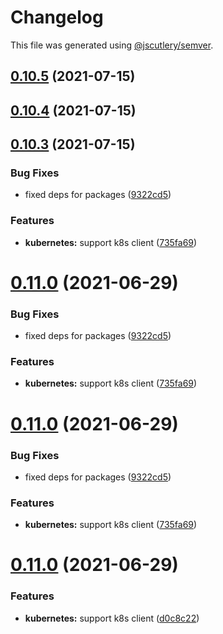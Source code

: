 # Changelog

This file was generated using [@jscutlery/semver](https://github.com/jscutlery/semver).

## [0.10.5](https://github.com/juicycleff/ultimate-backend/compare/v0.10.4...v0.10.5) (2021-07-15)



## [0.10.4](https://github.com/juicycleff/ultimate-backend/compare/v0.10.3...v0.10.4) (2021-07-15)



## [0.10.3](https://github.com/juicycleff/ultimate-backend/compare/v0.10.2...v0.10.3) (2021-07-15)


### Bug Fixes

* fixed deps for packages ([9322cd5](https://github.com/juicycleff/ultimate-backend/commit/9322cd59ac8e282a72ed8538f0447c0762709c86))


### Features

* **kubernetes:** support k8s client ([735fa69](https://github.com/juicycleff/ultimate-backend/commit/735fa695a6c593b9a2b9d1aab9f8a5d0c103ade1))



# [0.11.0](https://github.com/juicycleff/ultimate-backend/compare/v0.10.2...v0.11.0) (2021-06-29)


### Bug Fixes

* fixed deps for packages ([9322cd5](https://github.com/juicycleff/ultimate-backend/commit/9322cd59ac8e282a72ed8538f0447c0762709c86))


### Features

* **kubernetes:** support k8s client ([735fa69](https://github.com/juicycleff/ultimate-backend/commit/735fa695a6c593b9a2b9d1aab9f8a5d0c103ade1))



# [0.11.0](https://github.com/juicycleff/ultimate-backend/compare/v0.10.2...v0.11.0) (2021-06-29)


### Bug Fixes

* fixed deps for packages ([9322cd5](https://github.com/juicycleff/ultimate-backend/commit/9322cd59ac8e282a72ed8538f0447c0762709c86))


### Features

* **kubernetes:** support k8s client ([735fa69](https://github.com/juicycleff/ultimate-backend/commit/735fa695a6c593b9a2b9d1aab9f8a5d0c103ade1))



# [0.11.0](https://github.com/juicycleff/ultimate-backend/compare/v0.10.2...v0.11.0) (2021-06-29)


### Features

* **kubernetes:** support k8s client ([d0c8c22](https://github.com/juicycleff/ultimate-backend/commit/d0c8c224ae45f74ddc773221a1e8a3e811fdb301))
